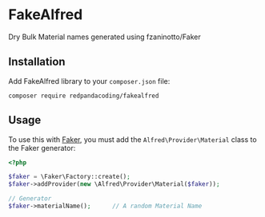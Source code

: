 FakeAlfred
=======================

Dry Bulk Material names generated using fzaninotto/Faker


Installation
------------

Add FakeAlfred library to your `composer.json` file:

```
composer require redpandacoding/fakealfred
```

Usage
-----

To  use this with [Faker](https://github.com/fzaninotto/Faker), you must add the `Alfred\Provider\Material` class to the Faker generator:

```php
<?php

$faker = \Faker\Factory::create();
$faker->addProvider(new \Alfred\Provider\Material($faker));

// Generator
$faker->materialName();      // A random Material Name